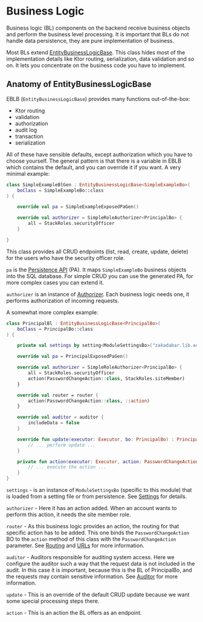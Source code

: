 # Business Logic

Business logic (BL) components on the backend receive business objects and perform
the business level processing. It is important that BLs do not handle data 
persistence, they are pure implementation of business.

Most BLs extend [EntityBusinessLogicBase](/src/jvmMain/kotlin/zakadabar/stack/backend/business/EntityBusinessLogicBase.kt).
This class hides most of the implementation details like Ktor routing, serialization, data validation and so on.
It lets you concentrate on the business code you have to implement.

## Anatomy of EntityBusinessLogicBase

EBLB (`EntityBusinessLogicBase`) provides many functions out-of-the-box:

- Ktor routing
- validation
- authorization
- audit log
- transaction
- serialization

All of these have sensible defaults, except authorization which you have to choose yourself.
The general pattern is that there is a variable in EBLB which contains the default, and you
can override it if you want. A very minimal example:

```kotlin
class SimpleExampleBlGen : EntityBusinessLogicBase<SimpleExampleBo>(
    boClass = SimpleExampleBo::class
) {

    override val pa = SimpleExampleExposedPaGen()

    override val authorizer = SimpleRoleAuthorizer<PrincipalBo> {
        all = StackRoles.securityOfficer
    }

}
```

This class provides all CRUD endpoints (list, read, create, update, delete) for the users
who have the security officer role.

`pa` is the [Persistence API](./PersistenceApi.md) (PA). It maps `SimpleExampleBo` business objects
into the SQL database. For simple CRUD you can use the generated PA, for more complex cases you
can extend it.

`authorizer` is an instance of [Authorizer](./Authorizer.md). Each business logic needs one, it 
performs authorization of incoming requests.

A somewhat more complex example:

```kotlin
class PrincipalBl : EntityBusinessLogicBase<PrincipalBo>(
    boClass = PrincipalBo::class
) {

    private val settings by setting<ModuleSettingsBo>("zakadabar.lib.accounts")

    override val pa = PrincipalExposedPaGen()

    override val authorizer = SimpleRoleAuthorizer<PrincipalBo> {
        all = StackRoles.securityOfficer
        action(PasswordChangeAction::class, StackRoles.siteMember)
    }

    override val router = router {
        action(PasswordChangeAction::class, ::action)
    }

    override val auditor = auditor {
        includeData = false
    }

    override fun update(executor: Executor, bo: PrincipalBo) : PrincipalBo {
        // ... perform update ...
    }

    private fun action(executor: Executor, action: PasswordChangeAction) : ActionStatusBo {
        // ... execute the action ...
    }
}
```

`settings` - is an instance of `ModuleSettingsBo` (specific to this module) that is loaded
from a setting file or from persistence. See [Settings](./Settings.md) for details.

`authorizer` - Here it has an action added. When an account wants to perform this action, it
needs the site member role.

`router` - As this business logic provides an action, the routing for that specific action has to 
be added. This one binds the `PasswordChangeAction` BO to the `action` method of this class
with the `PasswordChangeAction` parameter. See [Routing](./Routing.md) and [URLs](../common/URLs.md) 
for more information.

`auditor` - Auditors responsible for auditing system access. Here we configure the auditor
such a way that the request data is not included in the audit. In this case it is 
important, because this is the BL of PrincipalBo, and the requests may contain sensitive
information. See [Auditor](./Auditor.md) for more information.

`update` - This is an override of the default CRUD update because we want some special
processing steps there.

`action` - This is an action the BL offers as an endpoint.